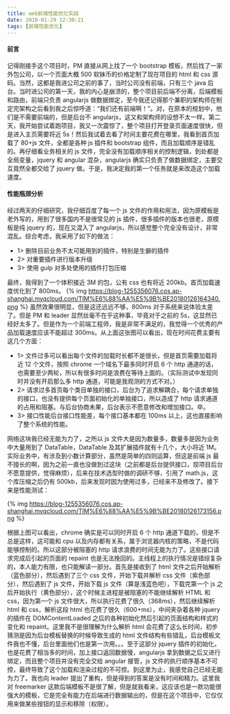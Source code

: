 ```yaml
---
title: web前端性能优化实战
date: 2018-01-29 12:30:21
tags: [前端性能优化]
---
```


#### 前言

记得刚接手这个项目时，PM 直接从网上找了一个 bootstrap 模板，然后找了一家外包公司，以一个页面大概 500 软妹币的价格定制了现在项目的 html 和 css 源码。当然，这都是我进公司之前的事了，当时公司没有前端，只有三个 java 后台。当时进公司的第一天，我的内心是崩溃的，整个项目前后端不分离，后端模板和路由，前端只负责 angularjs 做数据绑定，至今我还记得那个兼职的架构师在制定完架构之后看到我之后惊呼道：“我们还有前端啊！”。对，在原本的规划中，他们是不需要前端的，但是后台不 angularjs，这又和架构师的设想不太一样。第二天，我开始尝试着跑项目，我又一次震惊了，整个项目打开登录页面速度很快，但是进入主页需要将近 5s！然后我试着去看了时间主要花费在哪里，我看到首页加载了 80+js 文件，全都是各种 js 插件和 bootstrap 组件，而且加载顺序是错乱的。再仔细看业务相关的 js 文件，完全没有加载顺序相关的控制逻辑，到处都是全局变量，jquery 和 angular 混杂，angularjs 确实只负责了做数据绑定，主要交互竟然全都交给了 jquery 做。于是，我决定我的第一个任务就是来改造这个加载速度。

#### 性能瓶颈分析

经过两天的仔细研究，我仔细百度了每一个 js 文件的作用和用法，因为原模板是老外写的，用到了很多国内不是很常见的 js 插件，很多插件的版本也很老，原模板是纯 jquery 的，现在又混入了 angularjs，所以感觉整个完全没有设计，非常混乱。综合考虑，我采用了如下的做法：

* 1> 删除目前业务不太可能用到的插件，特别是生僻的插件
* 2> 对重要插件进行版本升级
* 3> 使用 gulp 对多处使用的插件打包压缩

最终，我得到了一个体积接近 3M 的包，公有 css 也有将近 200kb。首页加载速度优化到了 800ms。
{% img https://blog-1255356076.cos.ap-shanghai.myqcloud.com/TIM%E6%88%AA%E5%9B%BE20180126164340.png %}
虽然效果很明显，但是这还远远不够，800ms 对于系统来说体验太差了。但是 PM 和 leader 显然丝毫不在乎这种事，毕竟对于之前的 5s，这显然已经好太多了。但是作为一个前端工程师，我是非常不满足的，我觉得一个优秀的产品加载速度应该不能超过 300ms。从上面这张图可以看出，现在时间花费主要有这几个方面：

* 1> 文件过多可以看出每个文件的加载时长都不是很长，但是首页需要加载将近 12 个文件，按照 chrome 一个域名下最多同时开启 6 个 http 通道的话，也需要至少两轮，所以有很多时间是浪费在等待上面的。（实际测试中发现同时并没有开启那么多 http 通道，可能是我观测的方式不对。）
* 2> 请求过多首页每个类目单独的接口，后台为了追求解耦合，每个请求单独的接口，也没有提供每个页面初始化的单独接口，所以造成了 http 请求通道的占用和阻塞。与后台协商未果，后台表示不愿意修改和增加接口。卒。
* 3> 接口性能后台接口性能差，每个接口基本都在 100ms 以上，这也直接影响了整个系统的性能。

网络这块我已经无能为力了，之所以 js 文件大是因为数量多，数量多是因为业务中大量用到了 DataTable，DataTable 及其扩展插件就有十几个，大小将近 1M。实际业务中，有涉及到小数计算部分，虽然是简单的四则运算，但这是前端 js 最不擅长的啊，因为之前一直也没做到过这块（之前都是后台提供接口，现项目后台不愿意提供，觉得麻烦），后来在技术选型时做的调研不够，引用了 math.js，这个库压缩之后仍有 500kb，后来发现时因为使用过多，已经来不及修改了。接下来是性能测试：

{% img https://blog-1255356076.cos.ap-shanghai.myqcloud.com/TIM%E6%88%AA%E5%9B%BE20180126173156.png %}

根据上图可以看出，chrome 确实是可以同时开启 6 个 http 通道下载的，但是不总是这样，这可能和 cpu 以及内存都有关系，属于浏览器内核的策略，不是代码能够控制的。所以这部分被阻塞的 http 请求浪费的时间无能为力了。这些接口请求完成后引起的页面的 repaint 也是无法挽回的。主线程上的执行情况是错综复杂的，本人能力有限，也只能解读一部分。首先是接收到了 html 文件之后开始解析（蓝色部分），然后遇到了三个 css 文件，开始下载并解析 css 文件（紫色部分），然后遇到了 js 文件，开始下载 js 文件（算是浅蓝色吧），下载完第一个 js 之后开始执行（黄色部分），这个时候主进程是被阻塞的不能继续解析 HTML 和 css，因为第一个 js 文件很大，所以执行花费了很久（368ms），然后继续解析 html 和 css，解析这段 html 也花费了很久（600+ms），中间夹杂着各种 jquery 的插件在 DOMContentLoaded 之后的各种初始化然后引起的页面结构和样式的变化和 repaint。这里我不是很理解为什么解析 html 会花费了这么长时间，初步猜测是因为后台模板替换的时候导致生成的 html 文件结构有些错乱，后台模板文件我也不懂，后台里面他们也是第一次用。。。至于这部分 jquery 插件的初始化，也是花费了相当多的时间，加上接口返回数据慢，angularjs 拿到数据之后又进行绑定，而且整个项目并没有完全交给 angular 接管，js 文件的执行顺序基本不可控，最终导致了这个加载和渲染过程的不可控。到这里为止，我感觉自己已经无能为力了。我也向 leader 提出了重构，但是得到的答案是没有时间和精力。这里我对 freemarker 这款后端模板不是很了解，但是就我看来，这应该也是一款功能很强大的模板，它是完全有能力在后端进行数据输出的，但是在这个项目中，它仅仅用来做某些按钮的显示和移除（权限）。
